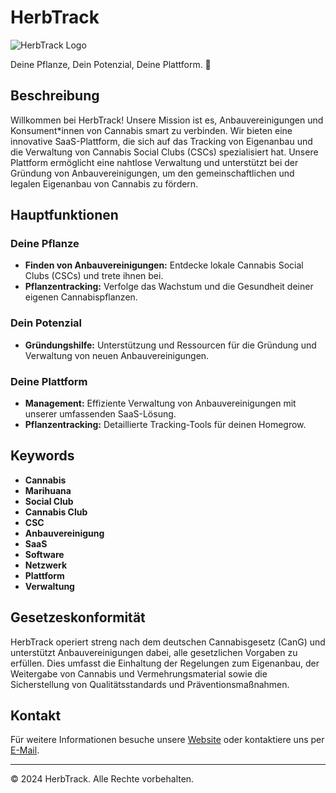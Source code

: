 # HerbTrack

![HerbTrack Logo](https://cdn.herbtrack.de/images/logo140.png)

Deine Pflanze, Dein Potenzial, Deine Plattform. 🥦

## Beschreibung

Willkommen bei HerbTrack! Unsere Mission ist es, Anbauvereinigungen und Konsument*innen von Cannabis smart zu verbinden. Wir bieten eine innovative SaaS-Plattform, die sich auf das Tracking von Eigenanbau und die Verwaltung von Cannabis Social Clubs (CSCs) spezialisiert hat. Unsere Plattform ermöglicht eine nahtlose Verwaltung und unterstützt bei der Gründung von Anbauvereinigungen, um den gemeinschaftlichen und legalen Eigenanbau von Cannabis zu fördern.

## Hauptfunktionen

### Deine Pflanze
- **Finden von Anbauvereinigungen:** Entdecke lokale Cannabis Social Clubs (CSCs) und trete ihnen bei.
- **Pflanzentracking:** Verfolge das Wachstum und die Gesundheit deiner eigenen Cannabispflanzen.

### Dein Potenzial
- **Gründungshilfe:** Unterstützung und Ressourcen für die Gründung und Verwaltung von neuen Anbauvereinigungen.

### Deine Plattform
- **Management:** Effiziente Verwaltung von Anbauvereinigungen mit unserer umfassenden SaaS-Lösung.
- **Pflanzentracking:** Detaillierte Tracking-Tools für deinen Homegrow.

## Keywords

- **Cannabis**
- **Marihuana**
- **Social Club**
- **Cannabis Club**
- **CSC**
- **Anbauvereinigung**
- **SaaS**
- **Software**
- **Netzwerk**
- **Plattform**
- **Verwaltung**

## Gesetzeskonformität

HerbTrack operiert streng nach dem deutschen Cannabisgesetz (CanG) und unterstützt Anbauvereinigungen dabei, alle gesetzlichen Vorgaben zu erfüllen. Dies umfasst die Einhaltung der Regelungen zum Eigenanbau, der Weitergabe von Cannabis und Vermehrungsmaterial sowie die Sicherstellung von Qualitätsstandards und Präventionsmaßnahmen.

## Kontakt

Für weitere Informationen besuche unsere [Website](https://herbtrack.de) oder kontaktiere uns per [E-Mail](mailto:hello@herbtrack.de).

---

© 2024 HerbTrack. Alle Rechte vorbehalten.
